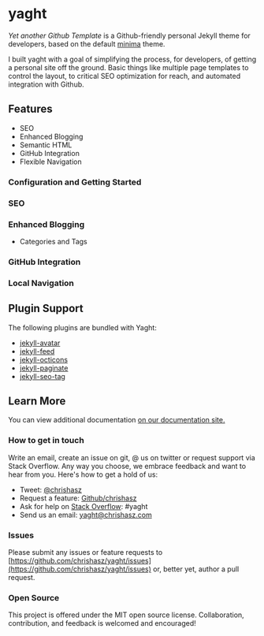 # yaght

*Yet another Github Template* is a Github-friendly personal Jekyll theme for developers, based on the default [minima](https://github.com/jekyll/minima) theme.

I built yaght with a goal of simplifying the process, for developers, of getting a personal site off the ground. Basic things like multiple page templates to control the layout, to critical SEO optimization for reach, and automated integration with Github.

## Features

- SEO
- Enhanced Blogging
- Semantic HTML
- GitHub Integration
- Flexible Navigation

### Configuration and Getting Started

### SEO
### Enhanced Blogging

-  Categories and Tags

### GitHub Integration

### Local Navigation


## Plugin Support

The following plugins are bundled with Yaght:

- [jekyll-avatar](https://github.com/benbalter/jekyll-avatar)
- [jekyll-feed](https://github.com/jekyll/jekyll-feed)
- [jekyll-octicons](https://github.com/primer/jekyll-octicons)
- [jekyll-paginate](https://jekyllrb.com/docs/pagination/)
- [jekyll-seo-tag](https://github.com/jekyll/jekyll-seo-tag)

## Learn More

You can view additional documentation [on our documentation site.](https://www.chrishasz.com/yaght/)

### How to get in touch

Write an email, create an issue on git, @ us on twitter or request support via Stack Overflow. Any way you choose, we embrace feedback and want to hear from you. Here's how to get a hold of us:

- Tweet: [@chrishasz](https://twitter.com/chrishasz)
- Request a feature: [Github/chrishasz](https://github.com/chrishasz/yaght/issues)
- Ask for help on [Stack Overflow](https://stackoverflow.com/): #yaght
- Send us an email: [yaght@chrishasz.com](mailto:yaght@chrishasz.com)

### Issues

Please submit any issues or feature requests to [https://github.com/chrishasz/yaght/issues](https://github.com/chrishasz/yaght/issues) or, better yet, author a pull request.

### Open Source

This project is offered under the MIT open source license. Collaboration, contribution, and feedback is welcomed and encouraged!
